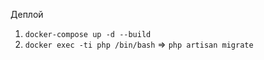 Деплой
 
1. `docker-compose up -d --build`
2. `docker exec -ti php /bin/bash` => `php artisan migrate`


